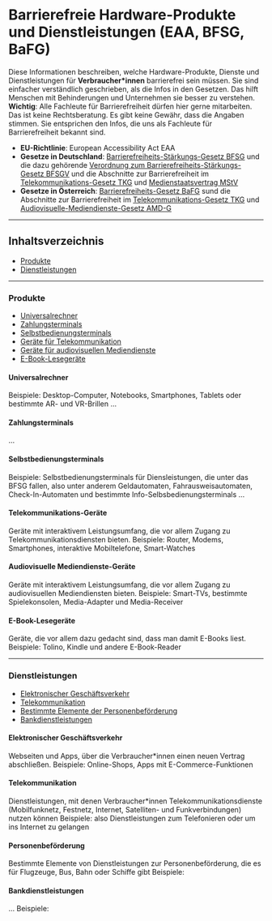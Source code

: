 # Barrierefreie Hardware-Produkte und Dienstleistungen (EAA, BFSG, BaFG)
Diese Informationen beschreiben, welche Hardware-Produkte, Dienste und Dienstleistungen für **Verbraucher*innen** barrierefrei sein müssen. Sie sind einfacher verständlich geschrieben, als die Infos in den Gesetzen. Das hilft Menschen mit Behinderungen und Unternehmen sie besser zu verstehen.
**Wichtig**: Alle Fachleute für Barrierefreiheit dürfen hier gerne mitarbeiten. Das ist keine Rechtsberatung. Es gibt keine Gewähr, dass die Angaben stimmen. Sie entsprichen den Infos, die uns als Fachleute für Barrierefreiheit bekannt sind. 

+ **EU-Richtlinie**: European Accessibility Act EAA
+ **Gesetze in Deutschland**: [Barrierefreiheits-Stärkungs-Gesetz BFSG](https://www.buzer.de/BFSG.htm) und die dazu gehörende [Verordnung zum Barrierefreiheits-Stärkungs-Gesetz BFSGV](https://www.buzer.de/BFSGV.htm) und die Abschnitte zur Barrierefreiheit im [Telekommunikations-Gesetz TKG](https://www.buzer.de/TKG.htm) und [Medienstaatsvertrag MStV](https://www.die-medienanstalten.de/service/rechtsgrundlagen/medienstaatsvertrag/)
+ **Gesetze in Österreich**: [Barrierefreiheits-Gesetz BaFG](https://ris.bka.gv.at/Dokumente/BgblAuth/BGBLA_2023_I_76/BGBLA_2023_I_76.html) sund die Abschnitte zur Barrierefreiheit im [Telekommunikations-Gesetz TKG](https://www.ris.bka.gv.at/geltendefassung.wxe?abfrage=bundesnormen&gesetzesnummer=20011678) und [Audiovisuelle-Mediendienste-Gesetz AMD-G](https://www.ris.bka.gv.at/GeltendeFassung.wxe?Abfrage=Bundesnormen&Gesetzesnummer=20001412)
***
## Inhaltsverzeichnis
+ [Produkte](#produkte)
+ [Dienstleistungen](#dienstleistungen)
-----
### Produkte
+ [Universalrechner](#universalrechner)
+ [Zahlungsterminals](#zahlungsterminals)
+ [Selbstbedienungsterminals](#selbstbedienungsterminals)
+ [Geräte für Telekommunikation](#telekommunikations-geräte)
+ [Geräte für audiovisuellen Mediendienste ](#audiovisuelle-mediendienste-geräte)
+ [E-Book-Lesegeräte](#e-book-lesegeräte)

#### Universalrechner
Beispiele: Desktop-Computer, Notebooks, Smartphones, Tablets oder bestimmte AR- und VR-Brillen
…

#### Zahlungsterminals
…
 
#### Selbstbedienungsterminals
Beispiele: Selbstbedienungsterminals für Diensleistungen, die unter das BFSG fallen, also unter anderem Geldautomaten, Fahrausweisautomaten, Check-In-Automaten und bestimmte Info-Selbsbedienungsterminals
…

#### Telekommunikations-Geräte
Geräte mit interaktivem Leistungsumfang, die vor allem Zugang zu Telekommunikationsdiensten bieten.
Beispiele: Router, Modems, Smartphones, interaktive Mobiltelefone, Smart-Watches

#### Audiovisuelle Mediendienste-Geräte
Geräte mit interaktivem Leistungsumfang, die vor allem Zugang zu audiovisuellen Mediendiensten bieten.
Beispiele: Smart-TVs, bestimmte Spielekonsolen, Media-Adapter und Media-Receiver

#### E-Book-Lesegeräte
Geräte, die vor allem dazu gedacht sind, dass man damit E-Books liest.
Beispiele: Tolino, Kindle und andere E-Book-Reader
_________
### Dienstleistungen
+ [Elektronischer Geschäftsverkehr](#elektronischer-geschäftsverkehr)
+ [Telekommunikation](#telekommunikation)
+ [Bestimmte Elemente der Personenbeförderung](#personenbeförderung)
+ [Bankdienstleistungen](#bankdienstleistungen)

#### Elektronischer Geschäftsverkehr
Webseiten und Apps, über die Verbraucher*innen einen neuen Vertrag abschließen.
Beispiele: Online-Shops, Apps mit E-Commerce-Funktionen

#### Telekommunikation
Dienstleistungen, mit denen Verbraucher*innen Telekommunikationsdienste (Mobilfunknetz, Festnetz, Internet, Satelliten- und Funkverbindungen) nutzen können
Beispiele: also Dienstleistungen zum Telefonieren oder um ins Internet zu gelangen

#### Personenbeförderung
Bestimmte Elemente von Dienstleistungen zur Personenbeförderung, die es für Flugzeuge, Bus, Bahn oder Schiffe gibt
Beispiele: 

#### Bankdienstleistungen
…
Beispiele:
